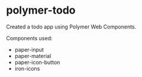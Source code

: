 # polymer-todo

Created a todo app using Polymer Web Components.

Components used: 
 - paper-input 
 - paper-material 
 - paper-icon-button 
 - iron-icons
